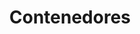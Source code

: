 ---
layout: default
title: Contenedores
has_children: true
parent: DevOps
grand_parent: Taxonomía
---